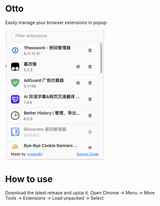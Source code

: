 # Otto

Easily manage your browser extensions in popup

<img src="./resources/otto.png" alt="otto" width="320"/>

# How to use
Download the latest release and upzip it.
Open Chrome -> Menu -> More Tools -> Extensions -> Load unpacked -> Select